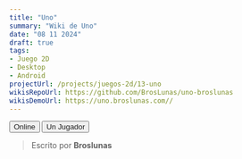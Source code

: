 ```yaml
---
title: "Uno"
summary: "Wiki de Uno"
date: "08 11 2024"
draft: true
tags:
- Juego 2D
- Desktop
- Android
projectUrl: /projects/juegos-2d/13-uno
wikisRepoUrl: https://github.com/BrosLunas/uno-broslunas
wikisDemoUrl: https://uno.broslunas.com//
---
```

<div id="ctaButtons" class='animated flex flex-wrap gap-4 justify-center mt-5'>
    <button class="option animated flex flex-wrap gap-4 justify-center mt-5"><a style="text-decoration: none;" class="py-2 px-4 rounded truncate text-xs md:text-sm lg:text-base bg-black dark:bg-white text-white dark:text-black hover:opacity-75 blend" href="./online/">Online</a></button>
    <button class="option animated flex flex-wrap gap-4 justify-center mt-5"><a style="text-decoration: none;" class="py-2 px-4 rounded truncate text-xs md:text-sm lg:text-base bg-black dark:bg-white text-white dark:text-black hover:opacity-75 blend" href="./un-jugador/">Un Jugador</a></button>
</div>

> Escrito por **Broslunas**
